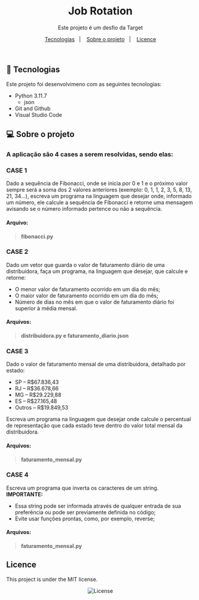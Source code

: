 <h1 align="center"> Job Rotation </h1>

<p align="center">
Este projeto é um desfio da Target
</p>

<p align="center">
  <a href="#-technologies">Tecnologias</a>&nbsp;&nbsp;&nbsp;|&nbsp;&nbsp;&nbsp;
  <a href="#-project">Sobre o projeto</a>&nbsp;&nbsp;&nbsp;|&nbsp;&nbsp;&nbsp;
  <a href="#licence">Licence</a>
</p>
<br>

## 🚀 Tecnologias

Este projeto foi desenvolvimeno com as seguintes tecnologias:

- Python 3.11.7
   - json
- Git and Github
- Visual Studio Code

## 💻 Sobre o projeto

<h3>A aplicação são 4 cases a serem resolvidas, sendo elas:</h3>
<h3><b>CASE 1</b></h3>
Dado a sequência de Fibonacci, onde se inicia por 0 e 1 e o próximo valor sempre será a soma dos 2 valores anteriores (exemplo: 0, 1, 1, 2, 3, 5, 8, 13, 21, 34...), escreva um programa na linguagem que desejar onde, informado um número, ele calcule a sequência de Fibonacci e retorne uma mensagem avisando se o número informado pertence ou não a sequência.

<h4><b>Arquivo:</b></h4>

> <h4>fibonacci.py</h4>

<h3><b>CASE 2</b></h3>
Dado um vetor que guarda o valor de faturamento diário de uma distribuidora, faça um programa, na linguagem que desejar, que calcule e retorne:

- O menor valor de faturamento ocorrido em um dia do mês;
- O maior valor de faturamento ocorrido em um dia do mês;
- Número de dias no mês em que o valor de faturamento diário foi superior à média mensal.

<h4><b>Arquivos:</b></h4>

> <h4>distribuidora.py e faturamento_diario.json</h4>


<h3><b>CASE 3</b></h3>
Dado o valor de faturamento mensal de uma distribuidora, detalhado por estado:
<br>

- SP – R$67.836,43
- RJ – R$36.678,66
- MG – R$29.229,88
- ES – R$27.165,48
- Outros – R$19.849,53

Escreva um programa na linguagem que desejar onde calcule o percentual de representação que cada estado teve dentro do valor total mensal da distribuidora.

<h4><b>Arquivos:</b></h4>

> <h4>faturamento_mensal.py</h4>

<h3><b>CASE 4</b></h3>
Escreva um programa que inverta os caracteres de um string.
<br>
<b> IMPORTANTE:</b>

- Essa string pode ser informada através de qualquer entrada de sua preferência ou pode ser previamente definida no código;
- Evite usar funções prontas, como, por exemplo, reverse;

<h4><b>Arquivos:</b></h4>

> <h4>faturamento_mensal.py</h4>


## Licence

This project is under the MIT license.
<p align="center">
  <img alt="License" src="https://img.shields.io/static/v1?label=license&message=MIT&color=49AA26&labelColor=000000">
</p>

